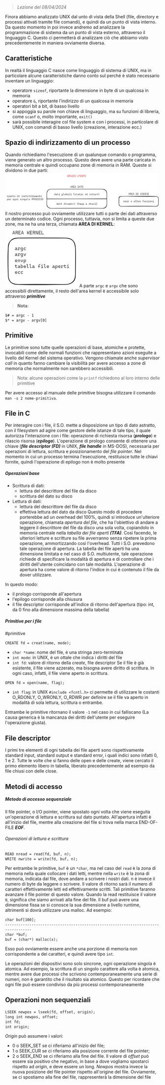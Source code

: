  > *Lezione del 08/04/2024*

Finora abbiamo analizzato UNIX dal unto di vista della Shell (file, directory e processi attivati tramite file comandi), e quindi da un punto di vista interno. Da questo momento in poi invece andremo ad analizzare la programmazione di sistema da un punto di vista esterno, attraverso il linguaggio C. Questo ci permetterà di analizzare ciò che abbiamo visto precedentemente in maniera ovviamente diversa.

## Caratteristiche
In realtà il linguaggio C nasce come linguaggio di sistema di UNIX, ma in particolare alcune caratteristiche danno conto sul perché è stato necessario inventare un linguaggio:
- operatore `sizeof`, riportante la dimensione in byte di un qualcosa in memoria
- operatore `&`, riportante l'indirizzo di un qualcosa in memoria
- operatori bit a bit, di basso livello
- si appoggia su parole non chiave di linguaggio, ma su funzioni di libreria, come `scanf` o, molto importante, `exit()`
- sarà possibile interagire col file system e con i processi, in particolare di UNIX, con comandi di basso livello (creazione, interazione ecc.)

## Spazio di indirizzamento di un processo
Quando richiediamo l'esecuzione di un qualunque comando o programma, viene generato un altro processo. Questo deve avere una parte caricata in memoria centrale e quindi occupano zone di memoria in RAM. Queste si dividono in due parti:
![](../Images/Spazio%20Ram%20occupato%20dai%20processi.png)
Il nostro processo può ovviamente utilizzare tutti o parte dei dati attraverso un determinato codice. Ogni processo, tuttavia, non si limita a queste due zone, ma ne ha una terza, chiamata **AREA DI KERNEL**:
![](../Images/Area%20kernel%20dei%20processi.png)
A parte `argc` e `argv` che sono accessibili direttamente, il resto dell'area kernel è accessibile solo attraverso ***primitive***

 > **Nota**:
```
$# = argc - 1
$* = argv - argv[0]
```

## Primitive
Le primitive sono tutte quelle operazioni di base, atomiche e protette, invocabili come delle normali funzioni che rappresentano azioni eseguite a livello del Kernel del sistema operativo. Vengono chiamate anche *supervisor call* in quanto fanno cambiare la visibilità per avere accesso a zone di memoria che normalmente non sarebbero accessibili.
 > Nota: alcune operazioni come la `printf` richiedono al loro interno delle primitive

Per avere accesso al manuale delle primitive bisogna utilizzare il comando `man -s 2 nome-primitiva`.

## File in C
Per interagire con i file, il S.O. mette a disposizione un tipo di dato astratto, con il filesystem ad agire come gestore delle istanze di tale tipo, il quale autorizza l'interazione con i file: operazione di richiesta risorsa (***prologo***) e rilascio risorsa (***epilogo***).
L'operazione di prologo consente di ottenere una chiave (***file descriptor (FD)*** in UNIX, ***file handle*** in MS-DOS), necessaria per operazioni di lettura, scrittura e posizionamento del *file pointer*.
Nel momento in cui un processo termina l'esecuzione, restituisce tutte le chiavi fornite, quindi l'operazione di epilogo non è molto presente
##### Operazioni base
- Scrittura di dati:
	- lettura del descrittore del file da disco
	- scrittura del dato su disco
- Lettura di dati:
	- lettura del descrittore del file da disco
	- effettiva lettura del dato da disco
Questo modo di procedere porterebbe ad un overhead del 100%, quindi si introduce un'ulteriore operazione, chiamata *apertura del file*, che ha l'obiettivo di andare a leggere il descrittore del file da disco una sola volta, copiandolo in memoria centrale nella *tabella dei file aperti* ***(TFA)***. Così facendo, le ulteriori letture e scritture su file avverranno senza ripetere la prima operazione, ammortizzando così l'overhead. Tutti i S.O. prevedono tale operazione di apertura.
La tabella dei file aperti ha una dimensione limitata e nel caso di S.O. multiutente, tale operazione richiede di specificare la modalità di apertura e di controllare che i diritti dell'utente coincidano con tale modalità.
L'operazione di apertura ha come valore di ritorno l'indice in cui è contenuto il file da dover utilizzare.

In questo modo:
- il prologo corrisponde all'apertura
- l'epilogo corrisponde alla chiusura
- il file descriptor corrisponde all'indice di ritorno dell'apertura (tipo: int, da 0 fino alla dimensione massima della tabella)

##### Primitive per i file
#primitive

```
CREATE fd = creat(name, mode);
```
- `char *name`: nome del file, è una stringa zero-terminata
- `int mode`: in UNIX, è un ottale che indica i diritti del file
- `int fd`: valore di ritorno della *create*, file descriptor
Se il file è già esistente, il file viene azzerato, ma bisogna avere diritto di scrittura. In ogni caso, infatti, il file viene aperto in scrittura.

```
OPEN fd = open(name, flag);
```
- `int flag`: in UNIX `#include <fcntl.h>` ci permette di utilizzare le costanti O_RDONLY, O_WRONLY, O_RDWR per definire se il file va aperto in modalità di sola lettura, scrittura o entrambe.

Entrambe le primitive ritornano il valore `-1` nel caso in cui falliscano (La causa generica è la mancanza dei diritti dell'utente per eseguire l'operazione giusta).

## File descriptor
I primi tre elementi di ogni tabella dei file aperti sono rispettivamente standard input, standard output e standard error, i quali indici sono infatti 0, 1 e 2.
Tutte le volte che si fanno delle open e delle create, viene cercato il primo elemento libero in tabella, liberato precedentemente ad esempio da file chiusi con delle close.
## Metodi di accesso
##### Metodo di accesso sequenziale
Il file pointer, o I/O pointer, viene spostato ogni volta che viene eseguita un'operazione di lettura e scrittura sul dato puntato. All'apertura infatti è all'inizio del file, mentre alla creazione del file si trova nella marca END-OF-FILE ***EOF***.
###### Operazioni di lettura e scrittura
```
READ nread = read(fd, buf, n);
WRITE nwrite = write(fd, buf, n);
```

Per entrambe le primitive, `buf` è un `*char`, ma nel caso del `read` è la zona di memoria nella quale collocare i dati letti, mentre nella `write` è la zona di memoria, indicata dal file, dove andare a scrivere i nostri dati. n è invece il numero di byte da leggere o scrivere.
Il valore di ritorno sarà il numero di caratteri effettivamente letti ed effettivamente scritti. Tali primitive faranno avanzare il file pointer di questo valore.
Quando la read restituisce il valore `0`, significa che siamo arrivati alla fine del file. Il buf può avere una dimensione fissa se si conosce la sua dimensione a livello runtime, altrimenti si dovrà utilizzare una malloc. Ad esempio:
```
char buf[100];
----------------------------------------------------------------------------------
char *buf;
buf = (char*) malloc(x);
```
Esso può ovviamente essere anche una porzione di memoria non corrispondente a dei caratteri, e quindi avere tipo `int`.

Le operazioni dei dispositivi sono solo sincrone, ogni operazione singola è atomica. Ad esempio, la scrittura di un singolo carattere alla volta è atomica, mentre avere due processi che scrivono contemporaneamente una serie di numeri, non è garantito che il risultato sia atomico.
Questo per ricordare che ogni file può essere condiviso da più processi contemporaneamente

## Operazioni non sequenziali
```
LSEEK newpos = lseek(fd, offset, origin);
long int newpos, offset;
int fd;
int origin; 
```
*Origin* può assumere i valori:
- 0 o SEEK_SET se ci riferiamo all'inizio del file;
- 1 o SEEK_CUR se ci riferiamo alla posizione corrente del file pointer;
- 2 o SEEK_END se ci riferiamo alla fine del file.
Il valore di *offset* può essere sia positivo che negativo, in base a dove vogliamo spostarci rispetto ad *origin*, e deve essere un long.
*Newpos* mostra invece la nuova posizione del file pointer rispetto all'origine del file. Ovviamente, se ci spostiamo alla fine del file, rappresenterà la dimensione del file
